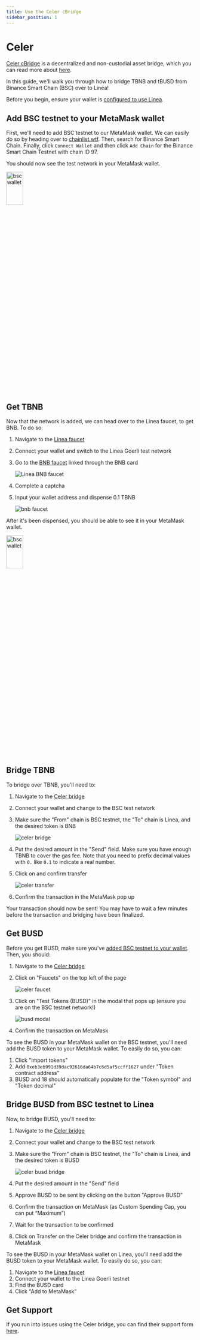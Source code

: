 ```yaml
---
title: Use the Celer cBridge
sidebar_position: 1
---
```


# Celer

[Celer cBridge](https://dev-cbridge-v2.netlify.app/97/59140/BNB) is a decentralized and non-custodial asset bridge, which you can read more about [here](https://celer.network/).

In this guide, we'll walk you through how to bridge TBNB and tBUSD from Binance Smart Chain (BSC) over to Linea!

Before you begin, ensure your wallet is [configured to use Linea](/use-mainnet/set-up-your-wallet.mdx).

## Add BSC testnet to your MetaMask wallet

First, we'll need to add BSC testnet to our MetaMask wallet. We can easily do so by heading over to [chainlist.wtf](https://chainlist.wtf/). Then, search for Binance Smart Chain. Finally, click `Connect Wallet` and then click `Add Chain` for the Binance Smart Chain Testnet with chain ID 97.

You should now see the test network in your MetaMask wallet.

<img src="/img/celer/bsc_wallet.png" alt="bsc wallet" width="30%" height="15%"/>

## Get TBNB

Now that the network is added, we can head over to the Linea faucet, to get BNB. To do so:

1. Navigate to the [Linea faucet](https://faucet.goerli.linea.build/)
1. Connect your wallet and switch to the Linea Goerli test network
1. Go to the [BNB faucet](https://testnet.bnbchain.org/faucet-smart) linked through the BNB card

   ![Linea BNB faucet](../../assets/celer/bnb_linea_faucet.png)

1. Complete a captcha
1. Input your wallet address and dispense 0.1 TBNB

   ![bnb faucet](../../assets/celer/bnb_faucet.png)

After it's been dispensed, you should be able to see it in your MetaMask wallet.

<img src="/img/celer/tbnb_wallet.png" alt="bsc wallet" width="30%" height="15%"/>

## Bridge TBNB

To bridge over TBNB, you'll need to:

1. Navigate to the [Celer bridge](https://dev-cbridge-v2.netlify.app/97/59140/BNB)
1. Connect your wallet and change to the BSC test network
1. Make sure the "From" chain is BSC testnet, the "To" chain is Linea, and the desired token is BNB

   ![celer bridge](../../assets/celer/celer_bridge.png)

1. Put the desired amount in the "Send" field. Make sure you have enough TBNB to cover the gas fee. Note that you need to prefix decimal values with `0.` like `0.1` to indicate a real number.
1. Click on and confirm transfer

   ![celer transfer](../../assets/celer/celer_transfer.png)

1. Confirm the transaction in the MetaMask pop up

Your transaction should now be sent! You may have to wait a few minutes before the transaction and bridging have been finalized.

## Get BUSD

Before you get BUSD, make sure you've [added BSC testnet to your wallet](#add-bsc-testnet-to-your-metamask-wallet). Then, you should:

1. Navigate to the [Celer bridge](https://dev-cbridge-v2.netlify.app/97/59140/BNB)
1. Click on "Faucets" on the top left of the page

   ![celer faucet](../../assets/celer/celer_faucet.png)

1. Click on "Test Tokens (BUSD)" in the modal that pops up (ensure you are on the BSC testnet network!)

   ![busd modal](../../assets/celer/celer_busd_modal.png)

1. Confirm the transaction on MetaMask

To see the BUSD in your MetaMask wallet on the BSC testnet, you'll need add the BUSD token to your MetaMask wallet. To easily do so, you can:

1. Click "Import tokens"
1. Add `0xeb3eb991d39dac92616da64b7c6d5af5ccff1627` under "Token contract address"
1. BUSD and 18 should automatically populate for the "Token symbol" and "Token decimal"

## Bridge BUSD from BSC testnet to Linea

Now, to bridge BUSD, you'll need to:

1. Navigate to the [Celer bridge](https://dev-cbridge-v2.netlify.app/97/59140/BNB)
1. Connect your wallet and change to the BSC test network
1. Make sure the "From" chain is BSC testnet, the "To" chain is Linea, and the desired token is BUSD

   ![celer busd bridge](../../assets/celer/celer_busd_bridge.png)

1. Put the desired amount in the "Send" field
1. Approve BUSD to be sent by clicking on the button "Approve BUSD"
1. Confirm the transaction on MetaMask (as Custom Spending Cap, you can put “Maximum”)
1. Wait for the transaction to be confirmed
1. Click on Transfer on the Celer bridge and confirm the transaction in MetaMask

To see the BUSD in your MetaMask wallet on Linea, you'll need add the BUSD token to your MetaMask wallet. To easily do so, you can:

1. Navigate to the [Linea faucet](https://faucet.goerli.linea.build/)
1. Connect your wallet to the Linea Goerli testnet
1. Find the BUSD card
1. Click "Add to MetaMask"

## Get Support

If you run into issues using the Celer bridge, you can find their support form [here](https://form.typeform.com/to/Q4LMjUaK?typeform-source=cbridge.celer.network).

